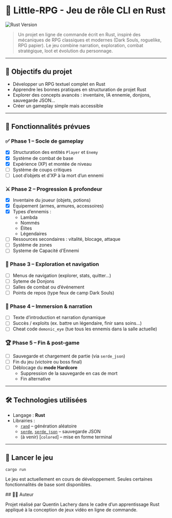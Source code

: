 # 🧙 Little-RPG - Jeu de rôle CLI en Rust

![Rust Version](https://img.shields.io/badge/Rust-1.88-orange?logo=rust&logoColor=white&style=for-the-badge)

> Un projet en ligne de commande écrit en Rust, inspiré des mécaniques de RPG classiques et modernes (Dark Souls, roguelike, RPG papier). Le jeu combine narration, exploration, combat stratégique, loot et évolution du personnage.

---

## 🎯 Objectifs du projet

- Développer un RPG textuel complet en Rust
- Apprendre les bonnes pratiques en structuration de projet Rust
- Explorer des concepts avancés : inventaire, IA ennemie, donjons, sauvegarde JSON...
- Créer un gameplay simple mais accessible

---

## 🔧 Fonctionnalités prévues

### ✅ Phase 1 – Socle de gameplay
- [x] Structuration des entités `Player` et `Enemy`
- [x] Système de combat de base
- [x] Expérience (XP) et montée de niveau
- [ ] Système de coups critiques
- [ ] Loot d’objets et d’XP à la mort d’un ennemi

### ⚔️ Phase 2 – Progression & profondeur
- [x] Inventaire du joueur (objets, potions)
- [x] Équipement (armes, armures, accessoires)
- [x] Types d’ennemis :
  - Lambda
  - Nommés
  - Élites
  - Légendaires
- [ ] Ressources secondaires : vitalité, blocage, attaque
- [ ] Système de zones
- [ ] Systeme de Capacité d'Ennemi

### 🧭 Phase 3 – Exploration et navigation
- [ ] Menus de navigation (explorer, stats, quitter…)
- [ ] Syteme de Donjons
- [ ] Salles de combat ou d’événement
- [ ] Points de repos (type feux de camp Dark Souls)

### 📜 Phase 4 – Immersion & narration
- [ ] Texte d’introduction et narration dynamique
- [ ] Succès / exploits (ex. battre un légendaire, finir sans soins…)
- [ ] Cheat code `demonic_eye` (tue tous les ennemis dans la salle actuelle)

### 🏆 Phase 5 – Fin & post-game
- [ ] Sauvegarde et chargement de partie (via `serde_json`)
- [ ] Fin du jeu (victoire ou boss final)
- [ ] Déblocage du **mode Hardcore**
  - Suppression de la sauvegarde en cas de mort
  - Fin alternative

---

## 🛠️ Technologies utilisées

- Langage : **Rust**
- Librairies :
  - [`rand`](https://crates.io/crates/rand) – génération aléatoire
  - [`serde`](https://crates.io/crates/serde), [`serde_json`](https://crates.io/crates/serde_json) – sauvegarde JSON
  - (à venir) [`colored`] – mise en forme terminal

---

## 🚀 Lancer le jeu

```bash
cargo run
```

Le jeu est actuellement en cours de développement. Seules certaines fonctionnalités de base sont disponibles.


## 👨‍💻 Auteur

Projet réalisé par Quentin Lachery dans le cadre d’un apprentissage Rust appliqué à la conception de jeux vidéo en ligne de commande.